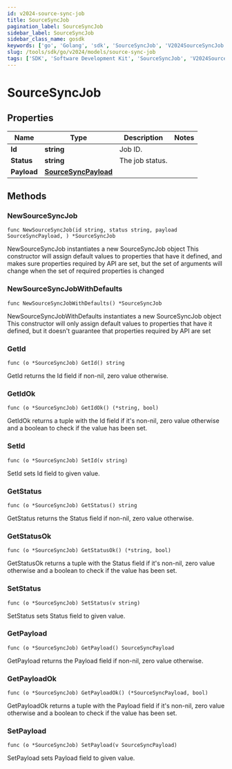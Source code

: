 ```yaml
---
id: v2024-source-sync-job
title: SourceSyncJob
pagination_label: SourceSyncJob
sidebar_label: SourceSyncJob
sidebar_class_name: gosdk
keywords: ['go', 'Golang', 'sdk', 'SourceSyncJob', 'V2024SourceSyncJob'] 
slug: /tools/sdk/go/v2024/models/source-sync-job
tags: ['SDK', 'Software Development Kit', 'SourceSyncJob', 'V2024SourceSyncJob']
---
```


# SourceSyncJob

## Properties

Name | Type | Description | Notes
------------ | ------------- | ------------- | -------------
**Id** | **string** | Job ID. | 
**Status** | **string** | The job status. | 
**Payload** | [**SourceSyncPayload**](source-sync-payload) |  | 

## Methods

### NewSourceSyncJob

`func NewSourceSyncJob(id string, status string, payload SourceSyncPayload, ) *SourceSyncJob`

NewSourceSyncJob instantiates a new SourceSyncJob object
This constructor will assign default values to properties that have it defined,
and makes sure properties required by API are set, but the set of arguments
will change when the set of required properties is changed

### NewSourceSyncJobWithDefaults

`func NewSourceSyncJobWithDefaults() *SourceSyncJob`

NewSourceSyncJobWithDefaults instantiates a new SourceSyncJob object
This constructor will only assign default values to properties that have it defined,
but it doesn't guarantee that properties required by API are set

### GetId

`func (o *SourceSyncJob) GetId() string`

GetId returns the Id field if non-nil, zero value otherwise.

### GetIdOk

`func (o *SourceSyncJob) GetIdOk() (*string, bool)`

GetIdOk returns a tuple with the Id field if it's non-nil, zero value otherwise
and a boolean to check if the value has been set.

### SetId

`func (o *SourceSyncJob) SetId(v string)`

SetId sets Id field to given value.


### GetStatus

`func (o *SourceSyncJob) GetStatus() string`

GetStatus returns the Status field if non-nil, zero value otherwise.

### GetStatusOk

`func (o *SourceSyncJob) GetStatusOk() (*string, bool)`

GetStatusOk returns a tuple with the Status field if it's non-nil, zero value otherwise
and a boolean to check if the value has been set.

### SetStatus

`func (o *SourceSyncJob) SetStatus(v string)`

SetStatus sets Status field to given value.


### GetPayload

`func (o *SourceSyncJob) GetPayload() SourceSyncPayload`

GetPayload returns the Payload field if non-nil, zero value otherwise.

### GetPayloadOk

`func (o *SourceSyncJob) GetPayloadOk() (*SourceSyncPayload, bool)`

GetPayloadOk returns a tuple with the Payload field if it's non-nil, zero value otherwise
and a boolean to check if the value has been set.

### SetPayload

`func (o *SourceSyncJob) SetPayload(v SourceSyncPayload)`

SetPayload sets Payload field to given value.



